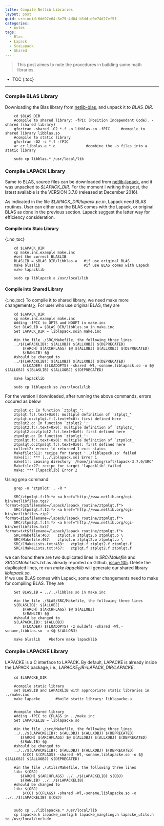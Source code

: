 ```yaml
---
title: Compile Netlib Libraries
layout: post
guid: urn:uuid:6dd97e64-8e79-4d04-b3dd-d0e74d27ef5f
categories:
  - notes
tags:
  - Blas
  - Lapack
  - ScaLapack
  - Shared
---
```


> This post aimes to note the procedures in building some math libraries.


* TOC
{:toc}

---

### Compile BLAS Library
Downloading the Blas library from [netlib-blas](http://www.netlib.org/blas/), and unpack it to *BLAS_DIR*.

```
    cd $BLAS_DIR
    #compile to shared library: -fPIC (Position Independant Code), -shared (shared library)
    gfortran -shared -O2 *.f -o libblas.so -fPIC     #compile to shared library libblas.so
    #compile to static library
    gfortran -O2 -c *.f -fPIC 
    ar cr libblas.a *.o              #combine the .o files into a static library

    sudo cp libblas.* /usr/local/lib
```

### Compile LAPACK Library
Same to BLAS, source files can be downloaded from [netlib-lapack](http://www.netlib.org/lapack/), and it was unpacked to *$LAPACK_DIR*.
For the moment I writing this post, the latest available is the VERSION 3.7.0 (released at December 2016).

As indicated in the file *$LAPACK_DIR/lapack.pc.in*, Lapack need BLAS routines. User can either use the BLAS comes with the Lapack, 
or original BLAS as done in the previous section. Lapack suggest the latter way for efficiency consideration.

#### Compile into Staic Library
{:.no_toc}

```
    cd $LAPACK_DIR
    cp make.inc.example make.inc
    #set the correct BLASLIB
    BLASLIB = $BLAS_DIR/libblas.a   #if use original BLAS
    make blaslib                    #if use BLAS comes with Lapack
    make lapacklib

    sudo cp liblapack.a /usr/local/lib
```

#### Compile into Shared Library
{:.no_toc}
To compile it to shared library, we need make more changements[>](http://stackoverflow.com/questions/23463240/how-to-compile-lapack-so-that-it-can-be-used-correctly-during-installation-of-oc).
For user who use original BLAS, they are

```
    cd $LAPACK_DIR
    cp make.inc.example make.inc
    Adding -fPIC to OPTS and NOOPT in make.inc
    Set BLASLIB = $BLAS_DIR/libblas.so in make.inc 
    Set LAPACK_DIR = liblapack.soin make.inc

    #in the file ./SRC/Makefile, the following three lines
    ../$(LAPACKLIB): $(ALLOBJ) $(ALLXOBJ) $(DEPRECATED)
        $(ARCH) $(ARCHFLAGS) $@ $(ALLOBJ) $(ALLXOBJ) $(DEPRECATED)
        $(RANLIB) $@
    #should be changed to
    ../$(LAPACKLIB): $(ALLOBJ) $(ALLXOBJ) $(DEPRECATED)
        $(LOADER) $(LOADOPTS) -shared -Wl,-soname,liblapack.so -o $@ $(ALLOBJ) $(BLASLIB) $(ALLXOBJ) $(DEPRECATED)

    make lapacklib

    sudo cp liblapack.so /usr/local/lib
```

For the version I downloaded, after running the above commands, errors occured as below

```
    ztplqt.o: In function `ztplqt_':
    ztplqt.f:(.text+0x0): multiple definition of `ztplqt_'
    ztplqt.o:ztplqt.f:(.text+0x0): first defined here
    ztplqt2.o: In function `ztplqt2_':
    ztplqt2.f:(.text+0x0): multiple definition of `ztplqt2_'
    ztplqt2.o:ztplqt2.f:(.text+0x0): first defined here
    ztpmlqt.o: In function `ztpmlqt_':
    ztpmlqt.f:(.text+0x0): multiple definition of `ztpmlqt_'
    ztpmlqt.o:ztpmlqt.f:(.text+0x0): first defined here
    collect2: error: ld returned 1 exit status
    Makefile:511: recipe for target '../liblapack.so' failed
    make[1]: *** [../liblapack.so] Error 1
    make[1]: Leaving directory '/home/jinming/soft/lapack-3.7.0/SRC'
    Makefile:27: recipe for target 'lapacklib' failed
    make: *** [lapacklib] Error 2
```

Using grep command 

```
    grep -n 'ztpmlqt' . -R *

    SRC/ztpmlqt.f:10:*> <a href="http://www.netlib.org/cgi-bin/netlibfiles.tgz?format=tgz&filename=/lapack/lapack_routine/ztpmlqt.f">
    SRC/ztpmlqt.f:12:*> <a href="http://www.netlib.org/cgi-bin/netlibfiles.zip?format=zip&filename=/lapack/lapack_routine/ztpmlqt.f">
    SRC/ztpmlqt.f:14:*> <a href="http://www.netlib.org/cgi-bin/netlibfiles.txt?format=txt&filename=/lapack/lapack_routine/ztpmlqt.f">
    SRC/Makefile:463:   ztplqt.o ztplqt2.o ztpmlqt.o \
    SRC/Makefile:467:   ztplqt.o ztplqt2.o ztpmlqt.o \
    SRC/CMakeLists.txt:453:   ztplqt.f ztplqt2.f ztpmlqt.f
    SRC/CMakeLists.txt:457:   ztplqt.f ztplqt2.f ztpmlqt.f
```

we can found there are two duplicated lines in *SRC/Makefile* and *SRC/CMakeLists.txt* as already reported on Github, [issue 105](https://github.com/Reference-LAPACK/lapack/issues/105).
Delete the duplicated lines, re-run *make lapacklib* will generate our shared library *liblapack.so*.  
If we use BLAS comes with Lapack, some other changements  need to make for compiling BLAS. They are

```
    Set BLASLIB = ../../libblas.so in make.inc

    #in the file ./BLAS/SRC/Makefile, the following three lines
    $(BLASLIB): $(ALLOBJ)
        $(ARCH) $(ARCHFLAGS) $@ $(ALLOBJ)
        $(RANLIB) $@
    #should be changed to
    $(LAPACKLIB): $(ALLOBJ)
        $(LOADER) $(LOADOPTS) -z muldefs -shared -Wl,-soname,libblas.so -o $@ $(ALLOBJ)

    make blaslib    #before make lapacklib
```


### Compile LAPACKE Library
LAPACKE is a C interface to LAPACK. By default, LAPACKE is already inside the LAPACK package, i.e., *$LAPACKE_DIR=$LAPACK_DIR/LAPACKE*.

```
    cd $LAPACKE_DIR

    #compile static library
    set BLASLIB and LAPACKLIB with appropriate static libraries in ../make.inc
    make lapacke       #build static library: liblapacke.a


    #compile shared library
    Adding -fPIC to CFLAGS in ../make.inc
    Set LAPACKELIB = liblapacke.so

    #in the file ./src/Makefile, the following three lines
    ../../$(LAPACKELIB): $(ALLOBJ) $(ALLXOBJ) $(DEPRECATED)
       $(ARCH) $(ARCHFLAGS) $@ $(ALLOBJ) $(ALLXOBJ) $(DEPRECATED)
       $(RANLIB) $@
    #should be changed to
    ../../$(LAPACKELIB): $(ALLOBJ) $(ALLXOBJ) $(DEPRECATED)
        $(CC) $(CFLAGS) -shared -Wl,-soname,liblapacke.so -o $@ $(ALLOBJ) $(ALLXOBJ) $(DEPRECATED)

    #in the file ./utils/Makefile, the following three lines
    lib: $(OBJ)
       $(ARCH) $(ARCHFLAGS) ../../$(LAPACKELIB) $(OBJ)
       $(RANLIB) ../../$(LAPACKELIB)
    #should be changed to
    lib: $(OBJ)
        $(CC) $(CFLAGS) -shared -Wl,-soname,liblapacke.so -o ../../$(LAPACKELIB) $(OBJ)


    sudo cp ../liblapacke.* /usr/local/lib
    cp lapacke.h lapacke_config.h lapacke_mangling.h lapacke_utils.h to /usr/local/include
```

